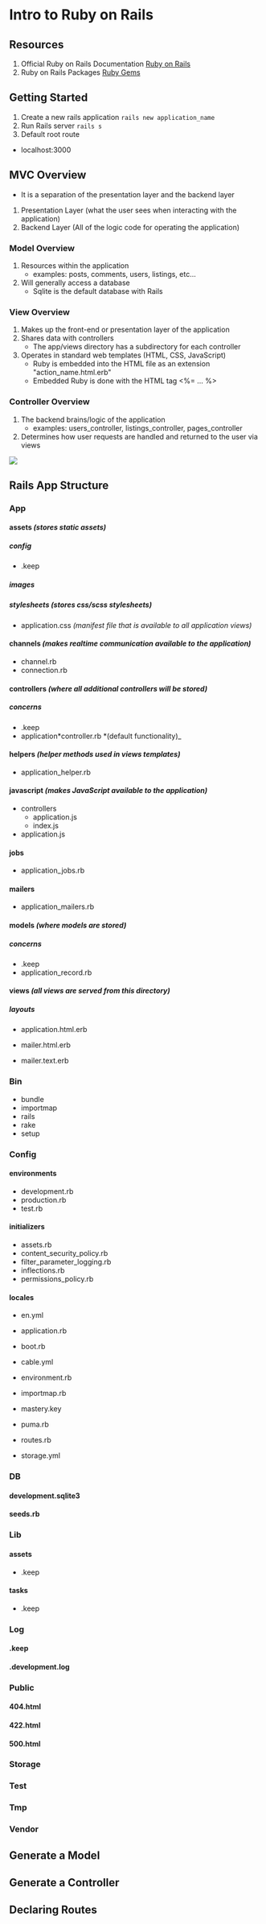 # Intro to Ruby on Rails

## Resources

1. Official Ruby on Rails Documentation [Ruby on Rails](rubyonrails.org)
2. Ruby on Rails Packages [Ruby Gems](rubygems.org)

## Getting Started

1. Create a new rails application
   `rails new application_name`
2. Run Rails server
   `rails s`
3. Default root route

- localhost:3000

## MVC Overview

- It is a separation of the presentation layer and the backend layer

1. Presentation Layer (what the user sees when interacting with the application)
2. Backend Layer (All of the logic code for operating the application)

### Model Overview

1. Resources within the application
   - examples: posts, comments, users, listings, etc...
2. Will generally access a database
   - Sqlite is the default database with Rails

### View Overview

1. Makes up the front-end or presentation layer of the application
2. Shares data with controllers
   - The app/views directory has a subdirectory for each controller
3. Operates in standard web templates (HTML, CSS, JavaScript)
   - Ruby is embedded into the HTML file as an extension "action_name.html.erb"
   - Embedded Ruby is done with the HTML tag <%= ... %>

### Controller Overview

1. The backend brains/logic of the application
   - examples: users_controller, listings_controller, pages_controller
2. Determines how user requests are handled and returned to the user via views

![](mcv-infograph.png)

## Rails App Structure

### App

#### assets _(stores static assets)_

##### config

- .keep

##### images

##### stylesheets _(stores css/scss stylesheets)_

- application.css _(manifest file that is available to all application views)_

#### channels _(makes realtime communication available to the application)_

- channel.rb
- connection.rb

#### controllers _(where all additional controllers will be stored)_

##### concerns

- .keep
- application*controller.rb *(default functionality)\_

#### helpers _(helper methods used in views templates)_

- application_helper.rb

#### javascript _(makes JavaScript available to the application)_

- controllers
  - application.js
  - index.js
- application.js

#### jobs

- application_jobs.rb

#### mailers

- application_mailers.rb

#### models _(where models are stored)_

##### concerns

- .keep
- application_record.rb

#### views _(all views are served from this directory)_

##### layouts

- application.html.erb

- mailer.html.erb
- mailer.text.erb

### Bin

- bundle
- importmap
- rails
- rake
- setup

### Config

#### environments

- development.rb
- production.rb
- test.rb

#### initializers

- assets.rb
- content_security_policy.rb
- filter_parameter_logging.rb
- inflections.rb
- permissions_policy.rb

#### locales

- en.yml

- application.rb
- boot.rb
- cable.yml
- environment.rb
- importmap.rb
- mastery.key
- puma.rb
- routes.rb
- storage.yml

### DB

#### development.sqlite3

#### seeds.rb

### Lib

#### assets

- .keep

#### tasks

- .keep

### Log

#### .keep

#### .development.log

### Public

#### 404.html

#### 422.html

#### 500.html

### Storage

### Test

### Tmp

### Vendor

## Generate a Model

## Generate a Controller

## Declaring Routes
